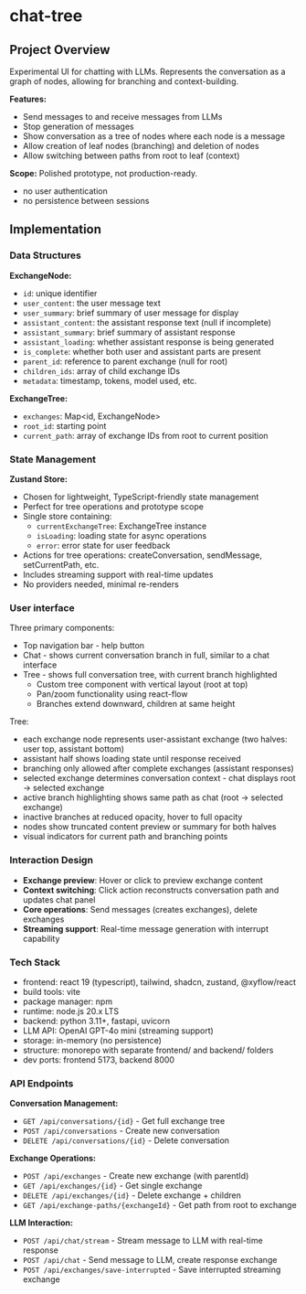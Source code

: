 # chat-tree

## Project Overview
Experimental UI for chatting with LLMs. Represents the conversation as a graph of nodes, allowing for branching and context-building.

**Features:**
- Send messages to and receive messages from LLMs
- Stop generation of messages
- Show conversation as a tree of nodes where each node is a message
- Allow creation of leaf nodes (branching) and deletion of nodes
- Allow switching between paths from root to leaf (context)

**Scope:** Polished prototype, not production-ready.
- no user authentication
- no persistence between sessions

## Implementation

### Data Structures

**ExchangeNode:**
- `id`: unique identifier  
- `user_content`: the user message text
- `user_summary`: brief summary of user message for display
- `assistant_content`: the assistant response text (null if incomplete)
- `assistant_summary`: brief summary of assistant response
- `assistant_loading`: whether assistant response is being generated
- `is_complete`: whether both user and assistant parts are present
- `parent_id`: reference to parent exchange (null for root)
- `children_ids`: array of child exchange IDs
- `metadata`: timestamp, tokens, model used, etc.

**ExchangeTree:**
- `exchanges`: Map<id, ExchangeNode>
- `root_id`: starting point
- `current_path`: array of exchange IDs from root to current position

### State Management

**Zustand Store:**
- Chosen for lightweight, TypeScript-friendly state management
- Perfect for tree operations and prototype scope
- Single store containing:
  - `currentExchangeTree`: ExchangeTree instance
  - `isLoading`: loading state for async operations
  - `error`: error state for user feedback
- Actions for tree operations: createConversation, sendMessage, setCurrentPath, etc.
- Includes streaming support with real-time updates
- No providers needed, minimal re-renders

### User interface
Three primary components:
- Top navigation bar - help button
- Chat - shows current conversation branch in full, similar to a chat interface
- Tree - shows full conversation tree, with current branch highlighted
  - Custom tree component with vertical layout (root at top)
  - Pan/zoom functionality using react-flow
  - Branches extend downward, children at same height

Tree:
- each exchange node represents user-assistant exchange (two halves: user top, assistant bottom)
- assistant half shows loading state until response received
- branching only allowed after complete exchanges (assistant responses)
- selected exchange determines conversation context - chat displays root → selected exchange
- active branch highlighting shows same path as chat (root → selected exchange)
- inactive branches at reduced opacity, hover to full opacity
- nodes show truncated content preview or summary for both halves
- visual indicators for current path and branching points


### Interaction Design
- **Exchange preview**: Hover or click to preview exchange content
- **Context switching**: Click action reconstructs conversation path and updates chat panel
- **Core operations**: Send messages (creates exchanges), delete exchanges
- **Streaming support**: Real-time message generation with interrupt capability

### Tech Stack
- frontend: react 19 (typescript), tailwind, shadcn, zustand, @xyflow/react
- build tools: vite
- package manager: npm
- runtime: node.js 20.x LTS
- backend: python 3.11+, fastapi, uvicorn
- LLM API: OpenAI GPT-4o mini (streaming support)
- storage: in-memory (no persistence)
- structure: monorepo with separate frontend/ and backend/ folders
- dev ports: frontend 5173, backend 8000

### API Endpoints

**Conversation Management:**
- `GET /api/conversations/{id}` - Get full exchange tree
- `POST /api/conversations` - Create new conversation  
- `DELETE /api/conversations/{id}` - Delete conversation

**Exchange Operations:**
- `POST /api/exchanges` - Create new exchange (with parentId)
- `GET /api/exchanges/{id}` - Get single exchange
- `DELETE /api/exchanges/{id}` - Delete exchange + children
- `GET /api/exchange-paths/{exchangeId}` - Get path from root to exchange

**LLM Interaction:**
- `POST /api/chat/stream` - Stream message to LLM with real-time response
- `POST /api/chat` - Send message to LLM, create response exchange
- `POST /api/exchanges/save-interrupted` - Save interrupted streaming exchange